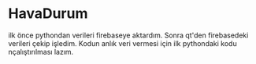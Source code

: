 # HavaDurum
ilk önce  pythondan verileri firebaseye aktardım. Sonra  qt'den firebasedeki verileri çekip işledim. Kodun anlık veri vermesi için ilk pythondaki kodu nçalıştırılması lazım.
